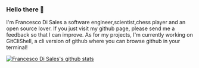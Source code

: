 ### Hello there 👋




I'm Francesco Di Sales a software engineer,scientist,chess player and an open source lover.
If you just visit my github page, please send me a feedback so that I can improve.
As for my projects, I'm currently working on GitCliShell, a cli version of github where you can browse github in your terminal!



[![Francesco Di Sales's github stats](https://github-readme-stats.vercel.app/api?username=FrancescoDiSalesGithub)](https://github.com/anuraghazra/github-readme-stats)
